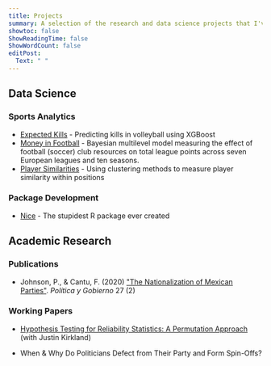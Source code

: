 ```yaml
---
title: Projects
summary: A selection of the research and data science projects that I've worked on in recent years.
showtoc: false
ShowReadingTime: false
ShowWordCount: false
editPost: 
  Text: " "
---
```


## Data Science

### Sports Analytics

- [Expected Kills](https://github.com/Paulj1989/expected-kills) - Predicting kills in volleyball using XGBoost
- [Money in Football](https://github.com/Paulj1989/money-in-football) - Bayesian multilevel model measuring the effect of football (soccer) club resources on total league points across seven European leagues and ten seasons.
- [Player Similarities](https://github.com/Paulj1989/player-similarities) - Using clustering methods to measure player similarity within positions

### Package Development

- [Nice](https://github.com/Paulj1989/nice) - The stupidest R package ever created

## Academic Research

### Publications

- Johnson, P., & Cantu, F. (2020) ["The Nationalization of Mexican Parties"](https://www.dropbox.com/s/hziiab4k4u8im6p/Johnson%20%26%20Cantu%20%282020%29%20-%20The%20Nationalization%20of%20Mexican%20Parties.pdf?dl=0). *Política y Gobierno* 27 (2)

### Working Papers

- [Hypothesis Testing for Reliability Statistics: A Permutation Approach](https://www.dropbox.com/s/d7eqv5hxl2ycne6/Johnson%20%26%20Kirkland%20-%20Hypothesis%20Testing%20for%20Reliability%20Statistics.pdf?dl=0) (with Justin Kirkland)

- When & Why Do Politicians Defect from Their Party and Form Spin-Offs?